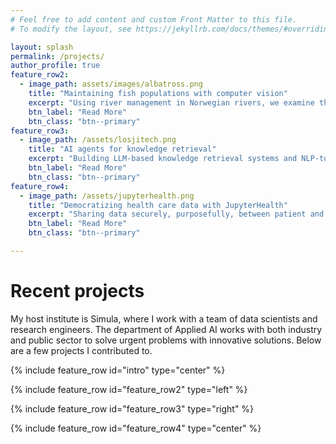 ```yaml
---
# Feel free to add content and custom Front Matter to this file.
# To modify the layout, see https://jekyllrb.com/docs/themes/#overriding-theme-defaults

layout: splash
permalink: /projects/
author_profile: true
feature_row2:
  - image_path: assets/images/albatross.png
    title: "Maintaining fish populations with computer vision"
    excerpt: "Using river management in Norwegian rivers, we examine the effects of computer vision"
    btn_label: "Read More"
    btn_class: "btn--primary"
feature_row3:
  - image_path: /assets/losjitech.png
    title: "AI agents for knowledge retrieval"
    excerpt: "Building LLM-based knowledge retrieval systems and NLP-to-structured information pipelines"
    btn_label: "Read More"
    btn_class: "btn--primary"
feature_row4:
  - image_path: /assets/jupyterhealth.png
    title: "Democratizing health care data with JupyterHealth"
    excerpt: "Sharing data securely, purposefully, between patient and healthcare provider"
    btn_label: "Read More"
    btn_class: "btn--primary"

---
```

# Recent projects
My host institute is Simula, where I work with a team of data scientists and research engineers. The department of Applied AI works with both industry and public sector to solve urgent problems with innovative solutions. Below are a few projects I contributed to.

{% include feature_row id="intro" type="center" %}

{% include feature_row id="feature_row2" type="left" %}

{% include feature_row id="feature_row3" type="right" %}

{% include feature_row id="feature_row4" type="center" %}